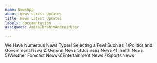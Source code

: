 ```yaml
---
name: NewsApp
about: News Latest Updates
title: News Latest Updates
labels: documentation
assignees: AmiraIbrahimAndroidUser

---
```


We Have Numerous News Types!
Selecting a Few! Such as!
1)Politics and Government News
2)General News
3)Business News
4)Health News
5)Weather Forecast News
6)Entertainment News
7)Sports News


